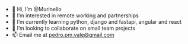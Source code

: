 - 👋 Hi, I’m @Murinello
- 👀 I’m interested in remote working and partnerships
- 🌱 I’m currently learning python, django and fastapi, angular and react
- 💞️ I’m looking to collaborate on small team projects
- 📫 Email me at pedro.pm.vale@gmail.com 

<!---
Murinello/Murinello is a ✨ special ✨ repository because its `README.md` (this file) appears on your GitHub profile.
You can click the Preview link to take a look at your changes.
--->
